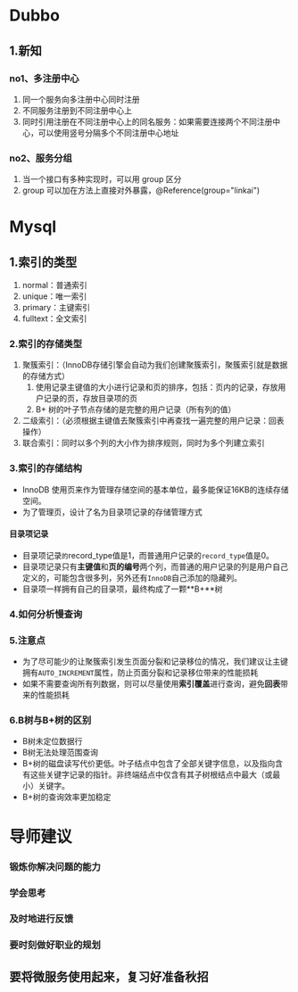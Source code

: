 # Dubbo

## 1.新知

### no1、多注册中心

1. 同一个服务向多注册中心同时注册
2. 不同服务注册到不同注册中心上
3. 同时引用注册在不同注册中心上的同名服务：如果需要连接两个不同注册中心，可以使用竖号分隔多个不同注册中心地址

### no2、服务分组

1. 当一个接口有多种实现时，可以用 group 区分
2. group 可以加在方法上直接对外暴露，@Reference(group="linkai")

# Mysql

## 1.索引的类型

1. normal：普通索引
2. unique：唯一索引
3. primary：主键索引
4. fulltext：全文索引

### 2.索引的存储类型

1. 聚簇索引：（InnoDB存储引擎会自动为我们创建聚簇索引，聚簇索引就是数据的存储方式）
   1. 使用记录主键值的大小进行记录和页的排序，包括：页内的记录，存放用户记录的页，存放目录项的页
   2. B+ 树的叶子节点存储的是完整的用户记录（所有列的值）
2. 二级索引：（必须根据主键值去聚簇索引中再查找一遍完整的用户记录：回表操作）
3. 联合索引：同时以多个列的大小作为排序规则，同时为多个列建立索引

### 3.索引的存储结构

- InnoDB 使用页来作为管理存储空间的基本单位，最多能保证16KB的连续存储空间。
- 为了管理页，设计了名为目录项记录的存储管理方式

#### 目录项记录

- 目录项记录`的`record_type值是1，而普通用户记录的`record_type`值是0。
- 目录项记录只有**主键值**和**页的编号**两个列，而普通的用户记录的列是用户自己定义的，可能包含很多列，另外还有`InnoDB`自己添加的隐藏列。
- 目录项一样拥有自己的目录项，最终构成了一颗**B+**树

### 4.如何分析慢查询



### 5.注意点

- 为了尽可能少的让聚簇索引发生页面分裂和记录移位的情况，我们建议让主键拥有`AUTO_INCREMENT`属性，防止页面分裂和记录移位带来的性能损耗
- 如果不需要查询所有列数据，则可以尽量使用**索引覆盖**进行查询，避免**回表**带来的性能损耗

### 6.B树与B+树的区别

- B树未定位数据行
- B树无法处理范围查询
- B+树的磁盘读写代价更低。叶子结点中包含了全部关键字信息，以及指向含有这些关键字记录的指针。非终端结点中仅含有其子树根结点中最大（或最小）关键字。
- B+树的查询效率更加稳定

# 导师建议

### 锻炼你解决问题的能力

### 学会思考

### 及时地进行反馈

### 要时刻做好职业的规划

## 要将微服务使用起来，复习好准备秋招




